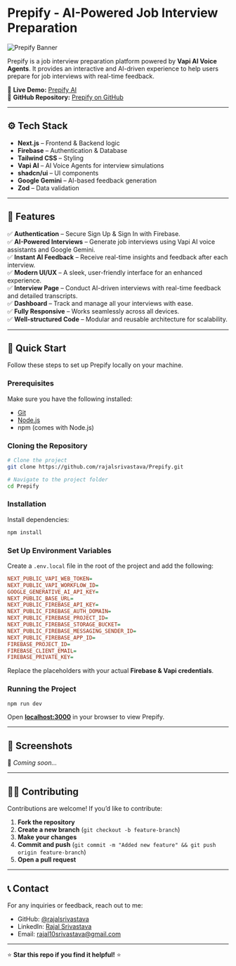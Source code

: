 # Prepify - AI-Powered Job Interview Preparation

![Prepify Banner](https://prepify-ai.vercel.app/banner.png)

Prepify is a job interview preparation platform powered by **Vapi AI Voice Agents**. It provides an interactive and AI-driven experience to help users prepare for job interviews with real-time feedback.

🚀 **Live Demo:** [Prepify AI](https://prepify-ai.vercel.app/)  
📂 **GitHub Repository:** [Prepify on GitHub](https://github.com/rajalsrivastava/Prepify)

---

## ⚙️ Tech Stack

- **Next.js** – Frontend & Backend logic
- **Firebase** – Authentication & Database
- **Tailwind CSS** – Styling
- **Vapi AI** – AI Voice Agents for interview simulations
- **shadcn/ui** – UI components
- **Google Gemini** – AI-based feedback generation
- **Zod** – Data validation

---

## 🔋 Features

✅ **Authentication** – Secure Sign Up & Sign In with Firebase.  
✅ **AI-Powered Interviews** – Generate job interviews using Vapi AI voice assistants and Google Gemini.  
✅ **Instant AI Feedback** – Receive real-time insights and feedback after each interview.  
✅ **Modern UI/UX** – A sleek, user-friendly interface for an enhanced experience.  
✅ **Interview Page** – Conduct AI-driven interviews with real-time feedback and detailed transcripts.  
✅ **Dashboard** – Track and manage all your interviews with ease.  
✅ **Fully Responsive** – Works seamlessly across all devices.  
✅ **Well-structured Code** – Modular and reusable architecture for scalability.  

---

## 🤸 Quick Start

Follow these steps to set up Prepify locally on your machine.

### **Prerequisites**
Make sure you have the following installed:
- [Git](https://git-scm.com/)
- [Node.js](https://nodejs.org/)
- npm (comes with Node.js)

### **Cloning the Repository**
```bash
# Clone the project
git clone https://github.com/rajalsrivastava/Prepify.git

# Navigate to the project folder
cd Prepify
```

### **Installation**
Install dependencies:
```bash
npm install
```

### **Set Up Environment Variables**
Create a `.env.local` file in the root of the project and add the following:
```ini
NEXT_PUBLIC_VAPI_WEB_TOKEN=
NEXT_PUBLIC_VAPI_WORKFLOW_ID=
GOOGLE_GENERATIVE_AI_API_KEY=
NEXT_PUBLIC_BASE_URL=
NEXT_PUBLIC_FIREBASE_API_KEY=
NEXT_PUBLIC_FIREBASE_AUTH_DOMAIN=
NEXT_PUBLIC_FIREBASE_PROJECT_ID=
NEXT_PUBLIC_FIREBASE_STORAGE_BUCKET=
NEXT_PUBLIC_FIREBASE_MESSAGING_SENDER_ID=
NEXT_PUBLIC_FIREBASE_APP_ID=
FIREBASE_PROJECT_ID=
FIREBASE_CLIENT_EMAIL=
FIREBASE_PRIVATE_KEY=
```
Replace the placeholders with your actual **Firebase & Vapi credentials**.

### **Running the Project**
```bash
npm run dev
```
Open **[localhost:3000](http://localhost:3000)** in your browser to view Prepify.

---

## 📸 Screenshots

🔹 *Coming soon...*

---

## 👨‍💻 Contributing
Contributions are welcome! If you’d like to contribute:
1. **Fork the repository**
2. **Create a new branch** (`git checkout -b feature-branch`)
3. **Make your changes**
4. **Commit and push** (`git commit -m "Added new feature" && git push origin feature-branch`)
5. **Open a pull request**

---


## 📞 Contact
For any inquiries or feedback, reach out to me:
- GitHub: [@rajalsrivastava](https://github.com/rajalsrivastava)
- LinkedIn: [Rajal Srivastava](https://linkedin.com/in/rajalsrivastava)
- Email: [rajal10srivastava@gmail.com](mailto:rajal10srivastava@gmail.com)

---

⭐ **Star this repo if you find it helpful!** ⭐

